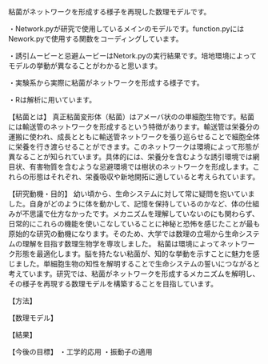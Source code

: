 粘菌がネットワークを形成する様子を再現した数理モデルです。

・Network.pyが研究で使用しているメインのモデルです。function.pyにはNework.pyで使用する関数をコーディングしています。

・誘引ムービーと忌避ムービーはNetork.pyの実行結果です。培地環境によってモデルの挙動が異なることがわかると思います。

・実験系から実際に粘菌がネットワークを形成する様子です。

・Rは解析に用いています。



【粘菌とは】
真正粘菌変形体（粘菌）はアメーバ状のの単細胞生物です。粘菌には輸送管のネットワークを形成するという特徴があります。輸送管は栄養分の運搬に使われ、成長とともに輸送管ネットワークを張り巡らせることで細胞全体に栄養を行き渡らせることができます。このネットワークは環境によって形態が異なることが知られています。具体的には、栄養分を含むような誘引環境では網目状、有害物質を含むような忌避環境では樹状のネットワークを形成します。これらの形態はそれぞれ、栄養吸収や新地開拓に適していると考えられています。

【研究動機・目的】
幼い頃から、生命システムに対して常に疑問を抱いていました。自身がどのように体を動かして、記憶を保持しているのかなど、体の仕組みが不思議で仕方なかったです。メカニズムを理解していないのにも関わらず、日常的にこれらの機能を使いこなしていることに神秘と恐怖を感じたことが最も原始的な研究の動機になります。そのため、大学では数理の立場から生命システムの理解を目指す数理生物学を専攻しました。
粘菌は環境によってネットワーク形態を最適化します。脳を持たない粘菌が、知的な挙動を示すことに魅力を感じました。単細胞生物の知性を解明することで生命システムの誓いにつながると考えています。研究では、粘菌がネットワークを形成するメカニズムを解明し、その様子を再現する数理モデルを構築することを目指しています。

【方法】


【数理モデル】


【結果】


【今後の目標】
・工学的応用
・振動子の適用
